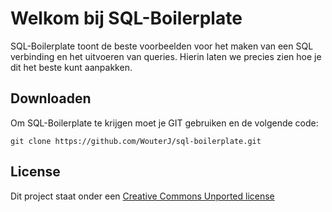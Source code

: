 # Welkom bij SQL-Boilerplate
SQL-Boilerplate toont de beste voorbeelden voor het maken van een SQL verbinding en het uitvoeren van queries. Hierin laten we precies zien hoe je dit het beste kunt aanpakken.

## Downloaden
Om SQL-Boilerplate te krijgen moet je GIT gebruiken en de volgende code:

    git clone https://github.com/WouterJ/sql-boilerplate.git

## License
Dit project staat onder een [Creative Commons Unported license](http://creativecommons.org/licenses/by/3.0/)
